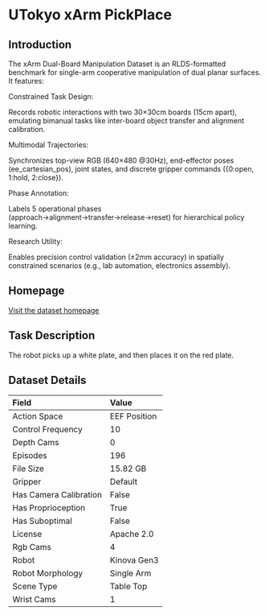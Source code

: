 # UTokyo xArm PickPlace


## Introduction

The xArm Dual-Board Manipulation Dataset is an RLDS-formatted benchmark for single-arm cooperative manipulation of dual planar surfaces. It features:

Constrained Task Design:

Records robotic interactions with two 30×30cm boards (15cm apart), emulating bimanual tasks like inter-board object transfer and alignment calibration.

Multimodal Trajectories:

Synchronizes top-view RGB (640×480 @30Hz), end-effector poses (ee_cartesian_pos), joint states, and discrete gripper commands ({0:open, 1:hold, 2:close}).

Phase Annotation:

Labels 5 operational phases (approach→alignment→transfer→release→reset) for hierarchical policy learning.

Research Utility:

Enables precision control validation (±2mm accuracy) in spatially constrained scenarios (e.g., lab automation, electronics assembly).



## Homepage

[Visit the dataset homepage](https://github.com/frt03/rlds_dataset_builder/tree/dev/xarm)


## Task Description

The robot picks up a white plate, and then places it on the red plate.


## Dataset Details

| Field                            | Value                    |
|:---------------------------------|:-------------------------|
| Action Space                     | EEF Position           |
| Control Frequency                     | 10           |
| Depth Cams                     | 0           |
| Episodes                     | 196           |
| File Size                     |  15.82 GB           |
| Gripper                     | Default           |
| Has Camera Calibration                     | False           |
| Has Proprioception                     | True           |
| Has Suboptimal                     | False           |
| License                     | Apache 2.0           |
| Rgb Cams                     | 4           |
| Robot                     | Kinova Gen3           |
| Robot Morphology                     | Single Arm           |
| Scene Type                     | Table Top           |
| Wrist Cams                     | 1           |


